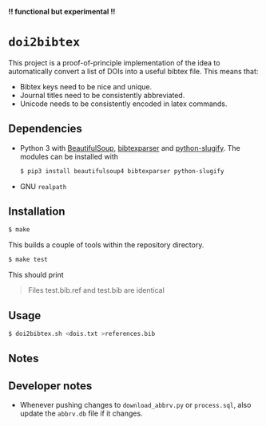 **!! functional but experimental !!**

# `doi2bibtex`

This project is a proof-of-principle implementation of the idea to automatically 
convert a list of DOIs into a useful bibtex file. This means that:

- Bibtex keys need to be nice and unique.
- Journal titles need to be consistently abbreviated.
- Unicode needs to be consistently encoded in latex commands.

## Dependencies

- Python 3 with [BeautifulSoup][bs], [bibtexparser][bibparser] and 
	[python-slugify][slugify]. The modules can be installed with

	```bash
	$ pip3 install beautifulsoup4 bibtexparser python-slugify
	```

- GNU `realpath`

## Installation

```bash
$ make
```

This builds a couple of tools within the repository directory.

```bash
$ make test
```

This should print

> Files test.bib.ref and test.bib are identical

## Usage

```bash
$ doi2bibtex.sh <dois.txt >references.bib
```

[bibparser]: https://github.com/sciunto-org/python-bibtexparser
[bs]: http://www.crummy.com/software/BeautifulSoup/
[bibtool]: http://www.gerd-neugebauer.de/software/TeX/BibTool/index.en.html
[slugify]: https://github.com/un33k/python-slugify

## Notes

## Developer notes

- Whenever pushing changes to `download_abbrv.py` or `process.sql`, also update 
	the `abbrv.db` file if it changes.
